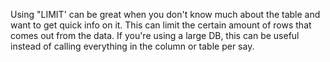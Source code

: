 Using "LIMIT' can be great when you don't know much about the table and want to get quick info on it. This can limit the certain amount of rows that comes out from the data.
If you're using a large DB, this can be useful instead of calling everything in the column or table per say.

